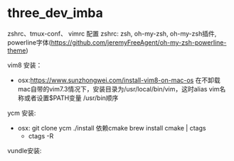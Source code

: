 # three_dev_imba
zshrc、tmux-conf、 vimrc
配置
zshrc: zsh, oh-my-zsh, oh-my-zsh插件, powerline字体(https://github.com/jeremyFreeAgent/oh-my-zsh-powerline-theme)

vim8 安装：
- osx:https://www.sunzhongwei.com/install-vim8-on-mac-os 在不卸载mac自带的vim7.3情况下，安装目录为/usr/local/bin/vim，这时alias vim名称或者设置$PATH变量 /usr/bin顺序

ycm 安装:
- osx: git clone ycm   ./install   依赖cmake brew install cmake | ctags
  - ctags -R
  
vundle安装:

